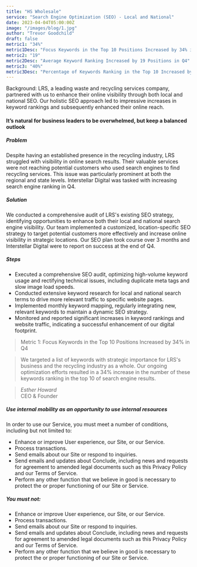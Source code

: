 ```yaml
---
title: "HS Wholesale"
service: "Search Engine Optimization (SEO) - Local and National"
date: 2023-04-04T05:00:00Z
image: "/images/blog/1.jpg"
author: "Trevor Goodchild"
draft: false
metric1: "34%"
metric1Desc: "Focus Keywords in the Top 10 Positions Increased by 34% in Q4" 
metric2: "19"
metric2Desc: "Average Keyword Ranking Increased by 19 Positions in Q4" 
metric3: "40%"
metric3Desc: "Percentage of Keywords Ranking in the Top 10 Increased by 40% in Q4" 
---
```

Background: 
LRS, a leading waste and recycling services company, partnered with us to enhance their online visibility through both local and national SEO. Our holistic SEO approach led to impressive increases in keyword rankings and subsequently enhanced their online reach. 


#### It’s natural for business leaders to be overwhelmed, but keep a balanced outlook

##### Problem

Despite having an established presence in the recycling industry, LRS struggled with visibility in online search results. Their valuable services were not reaching potential customers who used search engines to find recycling services. This issue was particularly prominent at both the regional and state levels. Interstellar Digital was tasked with increasing search engine ranking in Q4. 


##### Solution

We conducted a comprehensive audit of LRS's existing SEO strategy, identifying opportunities to enhance both their local and national search engine visibility. Our team implemented a customized, location-specific SEO strategy to target potential customers more effectively and increase online visibility in strategic locations. Our SEO plan took course over 3 months and Interstellar Digital were to report on success at the end of Q4. 
##### Steps

- Executed a comprehensive SEO audit, optimizing high-volume keyword usage and rectifying technical issues, including duplicate meta tags and slow image load speeds. 
- Conducted extensive keyword research for local and national search terms to drive more relevant traffic to specific website pages. 
- Implemented monthly keyword mapping, regularly integrating new, relevant keywords to maintain a dynamic SEO strategy. 
- Monitored and reported significant increases in keyword rankings and website traffic, indicating a successful enhancement of our digital footprint. 


> Metric 1:  Focus Keywords in the Top 10 Positions Increased by 34% in Q4 

>We targeted a list of keywords with strategic importance for LRS's business and the recycling industry as a whole. 
Our ongoing optimization efforts resulted in a 34% increase in the number of these keywords ranking in the top 10 of search engine results. 

> <cite>Esther Howard</cite><br> <span>CEO & Founder</span>

##### Use internal mobility as an opportunity to use internal resources

In order to use our Service, you must meet a number of conditions, including but not limited to:

- Enhance or improve User experience, our Site, or our Service.
- Process transactions.
- Send emails about our Site or respond to inquiries.
- Send emails and updates about Conclude, including news and requests for agreement to amended legal documents such as this Privacy Policy and our Terms of Service.
- Perform any other function that we believe in good is necessary to protect the or proper functioning of our Site or Service.

##### You must not:

- Enhance or improve User experience, our Site, or our Service.
- Process transactions.
- Send emails about our Site or respond to inquiries.
- Send emails and updates about Conclude, including news and requests for agreement to amended legal documents such as this Privacy Policy and our Terms of Service.
- Perform any other function that we believe in good is necessary to protect the or proper functioning of our Site or Service.
